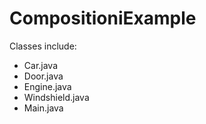 # CompositioniExample

Classes include:
  - Car.java
  - Door.java
  - Engine.java
  - Windshield.java
  - Main.java

